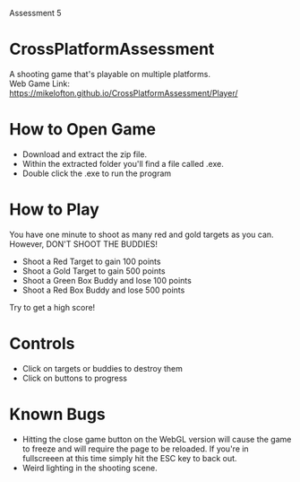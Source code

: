 Assessment 5 

# CrossPlatformAssessment  
A shooting game that's playable on multiple platforms.  
Web Game Link: https://mikelofton.github.io/CrossPlatformAssessment/Player/

# How to Open Game
* Download and extract the  zip file.
* Within the extracted folder you'll find a file called .exe.
* Double click the .exe to run the program
# How to Play
You have one minute to shoot as many red and gold targets as you can. However, DON'T SHOOT THE BUDDIES!
* Shoot a Red Target to gain 100 points
* Shoot a Gold Target to gain 500 points
* Shoot a Green Box Buddy and lose 100 points
* Shoot a Red Box Buddy and lose 500 points  


Try to get a high score! 
# Controls
* Click on targets or buddies to destroy them
* Click on buttons to progress
# Known Bugs 
* Hitting the close game button on the WebGL version will cause the game to freeze and will require the page to be reloaded. If you're in fullscreeen at this time simply hit the ESC key to back out.
* Weird lighting in the shooting scene.
